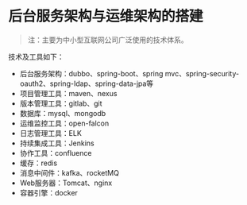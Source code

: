 # 后台服务架构与运维架构的搭建

> 注：主要为中小型互联网公司广泛使用的技术体系。

技术及工具如下：

- 后台服务架构：dubbo、spring-boot、spring mvc、spring-security-oauth2、spring-Idap、spring-data-jpa等
- 项目管理工具：maven、nexus
- 版本管理工具：gitlab、git
- 数据库：mysql、mongodb
- 运维监控工具：open-falcon
- 日志管理工具：ELK
- 持续集成工具：Jenkins
- 协作工具：confluence
- 缓存：redis
- 消息中间件：kafka、rocketMQ
- Web服务器：Tomcat、nginx
- 容器引擎：docker